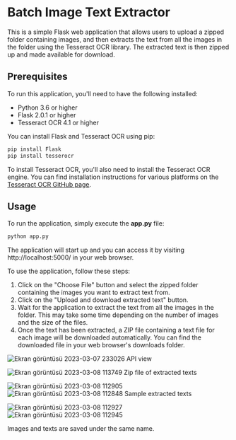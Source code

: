 # Batch Image Text Extractor

This is a simple Flask web application that allows users to upload a zipped folder containing images, and then extracts the text from all the images in the folder using the Tesseract OCR library. The extracted text is then zipped up and made available for download.

## Prerequisites
To run this application, you'll need to have the following installed:

- Python 3.6 or higher
- Flask 2.0.1 or higher
- Tesseract OCR 4.1 or higher

You can install Flask and Tesseract OCR using pip:

```python
pip install Flask
pip install tesserocr
```

To install Tesseract OCR, you'll also need to install the Tesseract OCR engine. You can find installation instructions for various platforms on the [Tesseract OCR GitHub page](https://github.com/tesseract-ocr/tesseract).

## Usage
To run the application, simply execute the **app.py** file:

```python
python app.py
```

The application will start up and you can access it by visiting http://localhost:5000/ in your web browser.

To use the application, follow these steps:

1. Click on the "Choose File" button and select the zipped folder containing the images you want to extract text from.
2. Click on the "Upload and download extracted text" button.
3. Wait for the application to extract the text from all the images in the folder. This may take some time depending on the number of images and the size of the files.
4. Once the text has been extracted, a ZIP file containing a text file for each image will be downloaded automatically. You can find the downloaded file in your web browser's downloads folder.

![Ekran görüntüsü 2023-03-07 233026](https://user-images.githubusercontent.com/63750425/223665300-3741a12e-4c88-49db-a3db-678d640edf8e.png)
API view

![Ekran görüntüsü 2023-03-08 113749](https://user-images.githubusercontent.com/63750425/223665513-db850bfd-d890-4cef-9473-075ce77e61a1.png)
Zip file of extracted texts

![Ekran görüntüsü 2023-03-08 112905](https://user-images.githubusercontent.com/63750425/223665593-d8e6f69a-e6d7-4619-8115-bd964f646dfa.png)
![Ekran görüntüsü 2023-03-08 112848](https://user-images.githubusercontent.com/63750425/223665605-cc480535-aa1b-453d-ae61-bfdd4788dded.png)
Sample extracted texts

![Ekran görüntüsü 2023-03-08 112927](https://user-images.githubusercontent.com/63750425/223665825-801647ed-c8f3-47c3-979a-1feba934a1c4.png)
![Ekran görüntüsü 2023-03-08 112945](https://user-images.githubusercontent.com/63750425/223665817-54f40b98-4db8-4f8b-9ce0-16656ff83fac.png)

Images and texts are saved under the same name.
